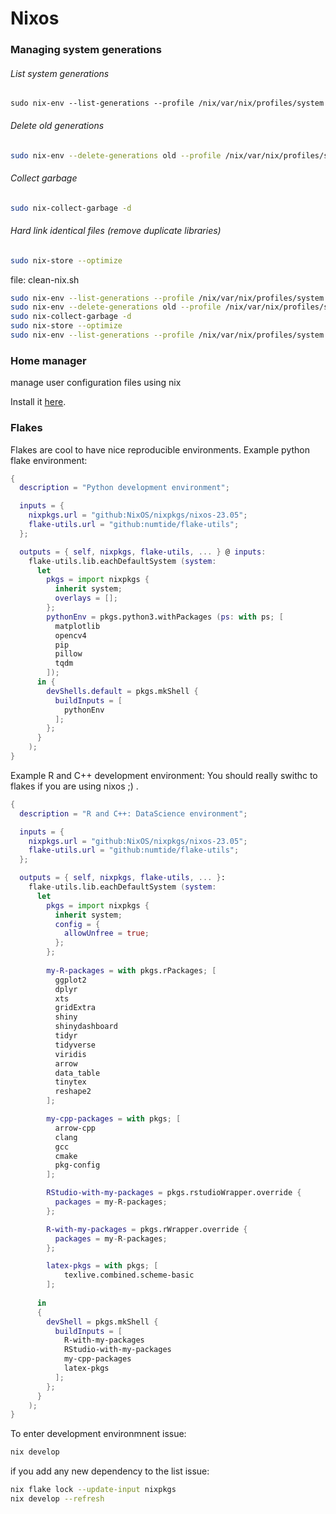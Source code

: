 # Nixos

### Managing system generations 

###### List system generations 

```
sudo nix-env --list-generations --profile /nix/var/nix/profiles/system
```

###### Delete old generations

```bash
sudo nix-env --delete-generations old --profile /nix/var/nix/profiles/system
```
###### Collect garbage

```bash
sudo nix-collect-garbage -d
```

######  Hard link identical files (remove duplicate libraries)

```bash
sudo nix-store --optimize
```

file: clean-nix.sh
```bash
sudo nix-env --list-generations --profile /nix/var/nix/profiles/system
sudo nix-env --delete-generations old --profile /nix/var/nix/profiles/system
sudo nix-collect-garbage -d
sudo nix-store --optimize
sudo nix-env --list-generations --profile /nix/var/nix/profiles/system
```

### Home manager
manage user configuration files using nix

Install it [here](https://nix-community.github.io/home-manager/index.html#sec-install-nixos-module).



### Flakes

Flakes are cool to have nice reproducible environments.
Example python flake environment:


```nix
{
  description = "Python development environment";

  inputs = {
    nixpkgs.url = "github:NixOS/nixpkgs/nixos-23.05";
    flake-utils.url = "github:numtide/flake-utils";
  };

  outputs = { self, nixpkgs, flake-utils, ... } @ inputs:
    flake-utils.lib.eachDefaultSystem (system:
      let
        pkgs = import nixpkgs {
          inherit system;
          overlays = [];
        };
        pythonEnv = pkgs.python3.withPackages (ps: with ps; [
          matplotlib
          opencv4
          pip
          pillow
          tqdm
        ]);
      in {
        devShells.default = pkgs.mkShell {
          buildInputs = [
            pythonEnv
          ];
        };
      }
    );
}

```


Example R and C++ development environment:
You should really swithc to flakes if you are using nixos ;) .

```nix
{
  description = "R and C++: DataScience environment";

  inputs = {
    nixpkgs.url = "github:NixOS/nixpkgs/nixos-23.05";
    flake-utils.url = "github:numtide/flake-utils";
  };

  outputs = { self, nixpkgs, flake-utils, ... }:
    flake-utils.lib.eachDefaultSystem (system:
      let
        pkgs = import nixpkgs {
          inherit system;
          config = {
            allowUnfree = true;
          };
        };
        
        my-R-packages = with pkgs.rPackages; [
          ggplot2
          dplyr
          xts
          gridExtra
          shiny
          shinydashboard
          tidyr
          tidyverse
          viridis
          arrow
          data_table
          tinytex
          reshape2
        ];

        my-cpp-packages = with pkgs; [
          arrow-cpp
          clang
          gcc
          cmake
          pkg-config
        ];

        RStudio-with-my-packages = pkgs.rstudioWrapper.override {
          packages = my-R-packages;
        };

        R-with-my-packages = pkgs.rWrapper.override {
          packages = my-R-packages;
        };

        latex-pkgs = with pkgs; [
            texlive.combined.scheme-basic
        ];
        
      in
      {
        devShell = pkgs.mkShell {
          buildInputs = [
            R-with-my-packages
            RStudio-with-my-packages
            my-cpp-packages
            latex-pkgs
          ];
        };
      }
    );
}
```

To enter development environmnent issue:

```bash
nix develop
```

if you add any new dependency to the list issue:

```bash
nix flake lock --update-input nixpkgs
nix develop --refresh
```
